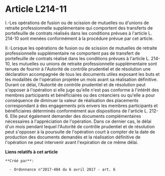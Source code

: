 # Article L214-11

I.-Les opérations de fusion ou de scission de mutuelles ou d'unions de retraite professionnelle supplémentaire qui comportent
des transferts de portefeuille de contrats réalisés dans les conditions prévues à l'article L. 214-10 sont menées
conformément à la procédure prévue par cet article.

II.-Lorsque les opérations de fusion ou de scission de mutuelles de retraite professionnelle supplémentaire ne comportent pas
de transfert de portefeuille de contrats réalisé dans les conditions prévues à l'article L. 214-10, les mutuelles ou unions
de retraite professionnelle supplémentaire sont tenues de fournir à l'Autorité de contrôle prudentiel et de résolution une
déclaration accompagnée de tous les documents utiles exposant les buts et les modalités de l'opération projetée un mois avant
sa réalisation définitive. Durant ce délai, l'Autorité de contrôle prudentiel et de résolution peut s'opposer à l'opération
si elle juge qu'elle n'est pas conforme à l'intérêt des membres participants et bénéficiaires ou des créanciers ou qu'elle a
pour conséquence de diminuer la valeur de réalisation des placements correspondant à des engagements pris envers les membres
participants et bénéficiaires déterminés conformément aux dispositions de l'article L. 212-6. Elle peut également demander
des documents complémentaires nécessaires à l'appréciation de l'opération. Dans ce dernier cas, le délai d'un mois pendant
lequel l'Autorité de contrôle prudentiel et de résolution peut s'opposer à la poursuite de l'opération court à compter de la
date de production des documents demandés et la réalisation définitive de l'opération ne peut intervenir avant l'expiration
de ce même délai.

**Liens relatifs à cet article**

	**Créé par**:

	  - Ordonnance n°2017-484 du 6 avril 2017 - art. 6
